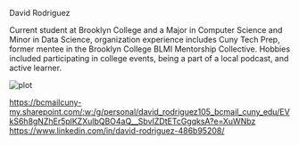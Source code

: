 David Rodriguez

Current student at Brooklyn College and a Major in Computer Science and Minor in Data Science, organization experience includes Cuny Tech Prep, former mentee in the Brooklyn College BLMI Mentorship Collective. Hobbies included participating in college events, being a part of a local podcast, and active learner.

![plot]("C:\Users\david\Downloads\dr_headshot.jpg")

https://bcmailcuny-my.sharepoint.com/:w:/g/personal/david_rodriguez105_bcmail_cuny_edu/EVkS6h8gNZhEr5plKZXulbQBO4aQ__SbvIZDtETcGgqksA?e=XuWNbz
https://www.linkedin.com/in/david-rodriguez-486b95208/
